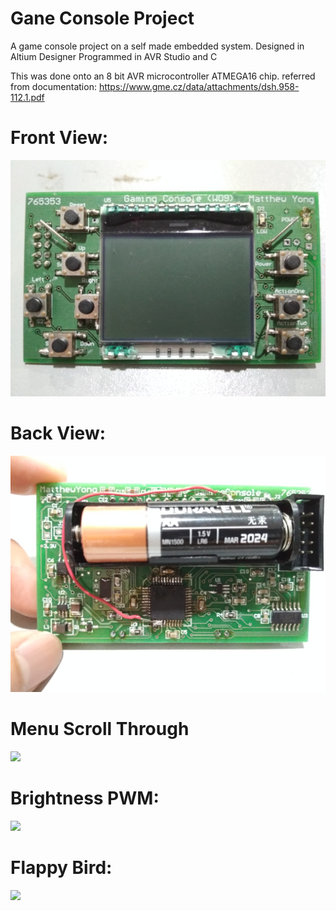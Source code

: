 # Gane Console Project

A game console project on a self made embedded system.
Designed in Altium Designer
Programmed in AVR Studio and C

This was done onto an 8 bit AVR microcontroller ATMEGA16 chip.
referred from documentation: https://www.gme.cz/data/attachments/dsh.958-112.1.pdf

# Front View:
![](images/front.jpg)

# Back View:
![](images/back.jpg)

# Menu Scroll Through
![](images/menuScrollThrough.gif)

# Brightness PWM:
![](images/pwmBrightness.gif)

# Flappy Bird:
![](images/flappybirdexp.gif)



